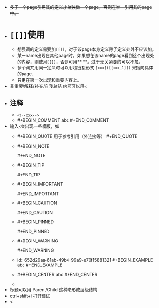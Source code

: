- ~~多于一个page引用其的定义才单独做一个page，否则在唯一引用其的page中。~~
- # `[[]]`使用
	- 想强调的定义需要加`[[]]`，对于该page本身定义除了定义处外不应该加。
	- 某一name出现在其他page时，如果想在该name的page看到这个出现处的内容，则使用`[[]]`，否则可用** **。过于无关紧要的可以不加。
	- 多个词共用同一定义时可以用超链接形式
	  `[xxx]([[xxx_1]])`
	  来指向具体的page.
	- 只用在第一次出现和重要内容上。
- 非重要/解释/补充/自我总结 内容可以用`<`
- ## 注释
	- `<!--xxx-->`
	- #+BEGIN_COMMENT
	  abc
	  #+END_COMMENT
- 输入`<`会出现一些模版，如
	- #+BEGIN_QUOTE
	  用于参考引用（外连接等）
	  #+END_QUOTE
	- #+BEGIN_NOTE
	  
	  #+END_NOTE
	- #+BEGIN_TIP
	  
	  #+END_TIP
	- #+BEGIN_IMPORTANT
	  
	  #+END_IMPORTANT
	- #+BEGIN_CAUTION
	  
	  #+END_CAUTION
	- #+BEGIN_PINNED
	  
	  #+END_PINNED
	- #+BEGIN_WARNING
	  
	  #+END_WARNING
	- id:: 652d29aa-61ab-49b4-99a9-e70f15881321
	  #+BEGIN_EXAMPLE
	  abc
	  #+END_EXAMPLE
	- #+BEGIN_CENTER
	  abc
	  #+END_CENTER
	-
- 标题可以用 Parent/Child 这种来形成层级结构
- ctrl+shift+i 打开调试
- <